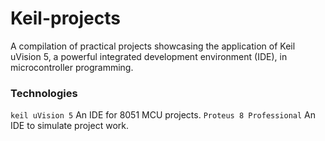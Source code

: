# Keil-projects

A compilation of practical projects showcasing the application of Keil uVision 5, a powerful integrated development environment (IDE), in microcontroller programming.

### Technologies
`keil uVision 5` An IDE for 8051 MCU projects.
`Proteus 8 Professional` An IDE to simulate project work.
